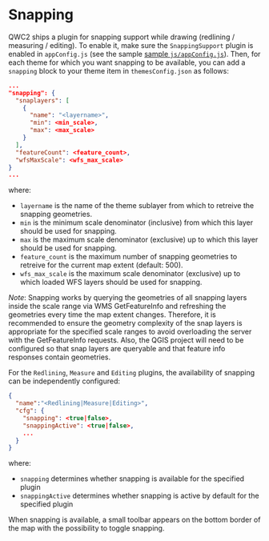 # Snapping

QWC2 ships a plugin for snapping support while drawing (redlining / measuring / editing). To enable it, make sure the `SnappingSupport` plugin is enabled in `appConfig.js` (see the sample [sample `js/appConfig.js`](https://github.com/qgis/qwc2-demo-app/blob/master/js/appConfig.js)). Then, for each theme for which you want snapping to be available, you can add a `snapping` block to your theme item in `themesConfig.json` as follows:
```json
...
"snapping": {
  "snaplayers": [
    {
      "name": "<layername>",
      "min": <min_scale>,
      "max": <max_scale>
    }
  ],
  "featureCount": <feature_count>,
  "wfsMaxScale": <wfs_max_scale>
}
...
```
where:

- `layername` is the name of the theme sublayer from which to retreive the snapping geometries.
- `min` is the minimum scale denominator (inclusive) from which this layer should be used for snapping.
- `max` is the maximum scale denominator (exclusive) up to which this layer should be used for snapping.
- `feature_count` is the maximum number of snapping geometries to retreive for the current map extent (default: 500).
- `wfs_max_scale` is the maximum scale denominator (exclusive) up to which loaded WFS layers should be used for snapping.

*Note*: Snapping works by querying the geometries of all snapping layers inside the scale range via WMS GetFeatureInfo and refreshing the geometries every time the map extent changes. Therefore, it is recommended to ensure the geometry complexity of the snap layers is appropriate for the specified scale ranges to avoid overloading the server with the GetFeatureInfo requests. Also, the QGIS project will need to be configured so that snap layers are queryable and that feature info responses contain geometries.

For the `Redlining`, `Measure` and `Editing` plugins, the availability of snapping can be independently configured:
```json
{
  "name":"<Redlining|Measure|Editing>",
  "cfg": {
    "snapping": <true|false>,
    "snappingActive": <true|false>,
    ...
  }
}
```
where:

- `snapping` determines whether snapping is available for the specified plugin
- `snappingActive` determines whether snapping is active by default for the specified plugin

When snapping is available, a small toolbar appears on the bottom border of the map with the possibility to toggle snapping.

